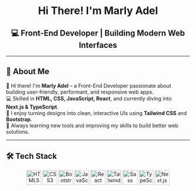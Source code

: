 <h1 align="center" >Hi There! I'm <strong>Marly Adel</strong></h1>

<h2 align="center">💻 Front-End Developer | Building Modern Web Interfaces</h2>

---

## 🚀 About Me

👋 Hi there! I'm **Marly Adel** – a Front-End Developer passionate about building user-friendly, performant, and responsive web apps.   
💻 Skilled in **HTML, CSS, JavaScript, React**, and currently diving into **Next.js & TypeScript**.  
🎨 I enjoy turning designs into clean, interactive UIs using **Tailwind CSS** and **Bootstrap**.  
🚀 Always learning new tools and improving my skills to build better web solutions. 

---

## 🛠️ Tech Stack

<p align="center">
  <img src="https://cdn.jsdelivr.net/gh/devicons/devicon/icons/html5/html5-original.svg" width="40" height="40" alt="HTML5" />
  <img src="https://cdn.jsdelivr.net/gh/devicons/devicon/icons/css3/css3-original.svg" width="40" height="40" alt="CSS3" />
  <img src="https://cdn.jsdelivr.net/gh/devicons/devicon/icons/bootstrap/bootstrap-original.svg" width="40" height="40" alt="Bootstrap" />
  <img src="https://cdn.jsdelivr.net/gh/devicons/devicon/icons/javascript/javascript-original.svg" width="40" height="40" alt="JavaScript" />
  <img src="https://cdn.jsdelivr.net/gh/devicons/devicon/icons/react/react-original.svg" width="40" height="40" alt="React" />
  <img src="https://www.vectorlogo.zone/logos/tailwindcss/tailwindcss-icon.svg" width="40" height="40" alt="Tailwind CSS" />
  <img src="https://cdn.jsdelivr.net/gh/devicons/devicon/icons/sass/sass-original.svg" width="40" height="40" alt="Sass" />
  <img src="https://cdn.jsdelivr.net/gh/devicons/devicon/icons/typescript/typescript-original.svg" width="40" height="40" alt="TypeScript" />
  <img src="https://cdn.jsdelivr.net/gh/devicons/devicon/icons/nextjs/nextjs-original.svg" width="40" height="40" alt="Next.js" />
</p>
